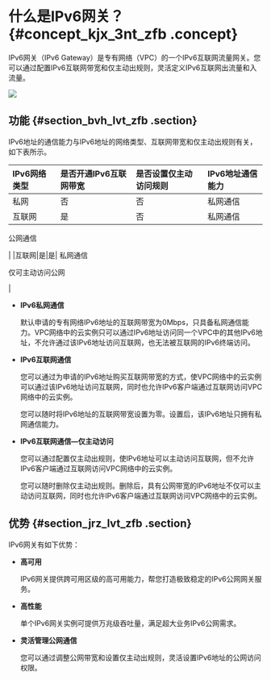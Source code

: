 # 什么是IPv6网关？ {#concept_kjx_3nt_zfb .concept}

IPv6网关（IPv6 Gateway）是专有网络（VPC）的一个IPv6互联网流量网关。您可以通过配置IPv6互联网带宽和仅主动出规则，灵活定义IPv6互联网出流量和入流量。

![](http://static-aliyun-doc.oss-cn-hangzhou.aliyuncs.com/assets/img/73550/154406360533781_zh-CN.png)

## 功能 {#section_bvh_lvt_zfb .section}

IPv6地址的通信能力与IPv6地址的网络类型、互联网带宽和仅主动出规则有关，如下表所示。

|IPv6网络类型|是否开通IPv6互联网带宽|是否设置仅主动访问规则|IPv6地址通信能力|
|:-------|:------------|:----------|:---------|
|私网|否|否|私网通信|
|互联网|是|否| 私网通信

 公网通信

 |
|互联网|是|是| 私网通信

 仅可主动访问公网

 |

-   **IPv6私网通信**

    默认申请的专有网络IPv6地址的互联网带宽为0Mbps，只具备私网通信能力。VPC网络中的云实例只可以通过IPv6地址访问同一个VPC中的其他IPv6地址，不允许通过该IPv6地址访问互联网，也无法被互联网的IPv6终端访问。

-   **IPv6互联网通信**

    您可以通过为申请的IPv6地址购买互联网带宽的方式，使VPC网络中的云实例可以通过该IPv6地址访问互联网，同时也允许IPv6客户端通过互联网访问VPC网络中的云实例。

    您可以随时将IPv6地址的互联网带宽设置为零。设置后，该IPv6地址只拥有私网通信能力。

-   **IPv6互联网通信—仅主动访问**

    您可以通过配置仅主动出规则，使IPv6地址可以主动访问互联网，但不允许IPv6客户端通过互联网访问VPC网络中的云实例。

    您可以随时删除仅主动出规则。删除后，具有公网带宽的IPv6地址不仅可以主动访问互联网，同时也允许IPv6客户端通过互联网访问VPC网络中的云实例。


## 优势 {#section_jrz_lvt_zfb .section}

IPv6网关有如下优势：

-   **高可用**

    IPv6网关提供跨可用区级的高可用能力，帮您打造极致稳定的IPv6公网网关服务。

-   **高性能**

    单个IPv6网关实例可提供万兆级吞吐量，满足超大业务IPv6公网需求。

-   **灵活管理公网通信**

    您可以通过调整公网带宽和设置仅主动出规则，灵活设置IPv6地址的公网访问权限。


